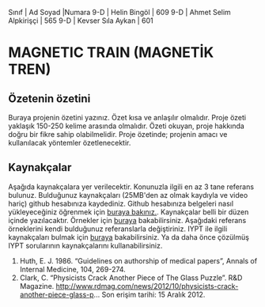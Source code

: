 

Sınıf |       Ad Soyad         |Numara
9-D   | Helin Bingöl           | 609
9-D   | Ahmet Selim Alpkirişçi | 565
9-D   | Kevser Sıla Aykan      | 601

#  MAGNETIC TRAIN (MAGNETİK TREN)
## Özetenin özetini 
Buraya projenin özetini yazınız. Özet kısa ve anlaşılır olmalıdır.  Proje özeti yaklaşık 150-250 kelime arasında olmalıdır. Özeti okuyan, proje hakkında doğru bir fikre sahip olabilmelidir. Proje özetinde; projenin amacı ve kullanılacak yöntemler özetlenecektir. 

## Kaynakçalar  
Aşağıda kaynakçalara yer verilecektir. Konunuzla ilgili en az 3 tane referans bulunuz. Bulduğunuz  kaynakçaları (25MB'den az olmak kaydıyla ve video hariç) github hesabınıza kaydediniz. Github hesabınıza belgeleri nasıl yükleyeceğiniz öğrenmek için [buraya bakınız.](https://help.github.com/articles/adding-a-file-to-a-repository/). Kaynakçalar belli bir düzen içinde yazılacaktır. Örnekler için [buraya](http://www.tubitak.gov.tr/tr/duyuru/bibliyografik-verilerin-duzenlenmesi) bakabilirsiniz. Aşağıdaki referans örneklerini kendi bulduğunuz referanslarla değiştiriniz. IYPT ile ilgili kaynakçaları bulmak için [buraya](http://kit.ilyam.org/) bakabilirsiniz. Ya da daha önce çözülmüş IYPT sorularının kaynakçalarını kullanabilirsiniz. 

 1. Huth, E. J. 1986. “Guidelines on authorship of medical papers”, Annals of Internal Medicine, 104, 269-274.
 2. Clark, C. “Physicists Crack Another Piece of The Glass Puzzle”. R&D Magazine.
http://www.rdmag.com/news/2012/10/physicists-crack-another-piece-glass-p...
Son erişim tarihi: 15 Aralık 2012.

